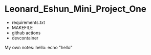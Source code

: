 # Leonard_Eshun_Mini_Project_One

- requirements.txt
- MAKEFILE
- github actions
- devcontainer


My own notes:
hello:
	echo "hello"
